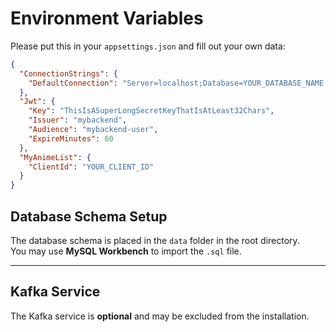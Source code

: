 # Environment Variables

Please put this in your `appsettings.json` and fill out your own data:

```json
{
  "ConnectionStrings": {
    "DefaultConnection": "Server=localhost;Database=YOUR_DATABASE_NAME;User Id=YOUR_USERNAME;Password=YOUR_PASSWORD"
  },
  "Jwt": {
    "Key": "ThisIsASuperLongSecretKeyThatIsAtLeast32Chars",
    "Issuer": "mybackend",
    "Audience": "mybackend-user",
    "ExpireMinutes": 60
  },
  "MyAnimeList": {
    "ClientId": "YOUR_CLIENT_ID"
  }
}
```

## Database Schema Setup

The database schema is placed in the `data` folder in the root directory.  
You may use **MySQL Workbench** to import the `.sql` file.

---

## Kafka Service

The Kafka service is **optional** and may be excluded from the installation.
